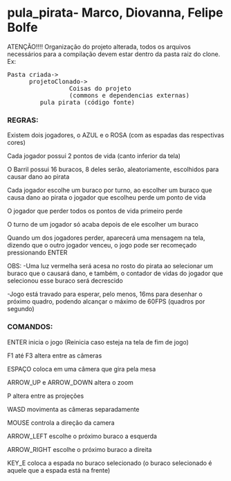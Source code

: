 # pula_pirata- Marco, Diovanna, Felipe Bolfe
ATENÇÃO!!!! Organização do projeto alterada, todos os arquivos necessários para a compilação devem estar dentro da pasta raiz do clone.
Ex:

<pre>Pasta criada-> 
      projetoClonado->
                 Coisas do projeto
                 (commons e dependencias externas)
		 pula_pirata (código fonte)</pre>


<h3> REGRAS: </h3>

Existem dois jogadores, o AZUL e o ROSA (com as espadas das respectivas cores)

Cada jogador possui 2 pontos de vida (canto inferior da tela)

O Barril possui 16 buracos, 8 deles serão, aleatoriamente, escolhidos para causar dano ao pirata

Cada jogador escolhe um buraco por turno, ao escolher um buraco que causa dano ao pirata o jogador que escolheu perde um ponto de vida

O jogador que perder todos os pontos de vida primeiro perde

O turno de um jogador só acaba depois de ele escolher um buraco

Quando um dos jogadores perder, aparecerá uma mensagem na tela, dizendo que o outro jogador venceu, o jogo pode ser recomeçado pressionando ENTER

OBS:
-Uma luz vermelha será acesa no rosto do pirata ao selecionar um buraco que o causará dano, e também, o contador de vidas do jogador
que selecionou esse buraco será decrescido

-Jogo está travado para esperar, pelo menos, 16ms para desenhar o próximo quadro, podendo alcançar o máximo de 60FPS (quadros por segundo)




<h3>COMANDOS: </h3>

ENTER inicia o jogo (Reinicia caso esteja na tela de fim de jogo)

F1 até F3 altera entre as câmeras

ESPAÇO coloca em uma câmera que gira pela mesa

ARROW_UP e ARROW_DOWN altera o zoom

P altera entre as projeções

WASD movimenta as câmeras separadamente

MOUSE controla a direção da camera

ARROW_LEFT escolhe o próximo buraco a esquerda

ARROW_RIGHT escolhe o próximo buraco a direita

KEY_E coloca a espada no buraco selecionado (o buraco selecionado é aquele que a espada está na frente)
